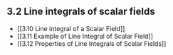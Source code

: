 ## 3.2 Line integrals of scalar fields

- [[3.10 Line integral of a Scalar Field]]
- [[3.11 Example of Line Integral of Scalar Field]]
- [[3.12 Properties of Line Integrals of Scalar Fields]]
